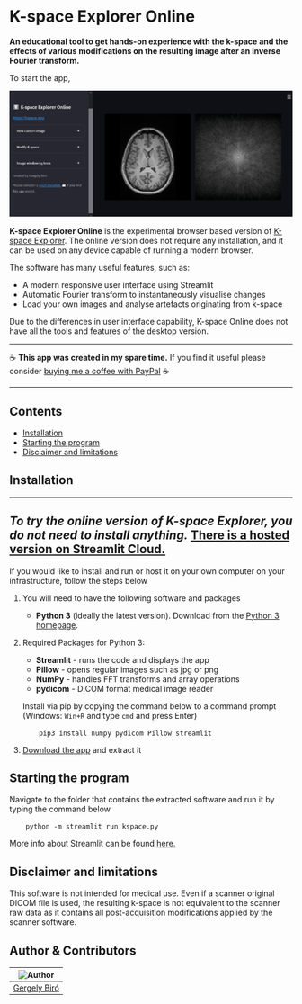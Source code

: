 # K-space Explorer Online

**An educational tool to get hands-on experience with the k-space and the
effects of various modifications on the resulting image after an inverse
Fourier transform.**

To start the app, 

![Demo](docs/demo.gif)

**K-space Explorer Online** is the experimental browser based version of 
[K-space Explorer](https://github.com/birogeri/kspace-explorer). The online 
version does not require any installation, and it can be used on any device 
capable of running a modern browser.

The software has many useful features, such as:

* A modern responsive user interface using Streamlit
* Automatic Fourier transform to instantaneously visualise changes
* Load your own images and analyse artefacts originating from k-space

Due to the differences in user interface capability, K-space Online does not 
have all the tools and features of the desktop version.

---

☕ **This app was created in my spare time.**
If you find it useful please consider [buying me a coffee with PayPal](https://www.paypal.me/birogeri/5gbp) ☕

---

## **Contents**
* [Installation](#installation)
* [Starting the program](#starting-the-program)
* [Disclaimer and limitations](#disclaimer-and-limitations)


## **Installation**

---
*To try the online version of K-space Explorer, you do not need to install anything.*
[There is a hosted version on Streamlit Cloud.](https://share.streamlit.io/birogeri/kspace-explorer-streamlit/kspace.py)
---

If you would like to install and run or host it on your own computer on your
infrastructure, follow the steps below

1. You will need to have the following software and packages

    * **Python 3** (ideally the latest version). Download from the [Python 3 homepage](https://www.python.org/downloads).

2. Required Packages for Python 3:

    * **Streamlit** - runs the code and displays the app
    * **Pillow**    - opens regular images such as jpg or png
    * **NumPy**     - handles FFT transforms and array operations
    * **pydicom**   - DICOM format medical image reader

    Install via pip by copying the command below to a command prompt (Windows: `Win+R` and type `cmd` and press Enter)

    ```shell
        pip3 install numpy pydicom Pillow streamlit
    ```

3. [Download the app](https://github.com/birogeri/kspace-explorer-streamlit/archive/master.zip) and extract it

## Starting the program

Navigate to the folder that contains the extracted software and run it by typing the command below

``` shell
    python -m streamlit run kspace.py
```

More info about Streamlit can be found [here.](https://docs.streamlit.io/)

## Disclaimer and limitations

This software is not intended for medical use.
Even if a scanner original DICOM file is used, the resulting k-space is not equivalent
to the scanner raw data as it contains all post-acquisition modifications
applied by the scanner software.

## Author & Contributors

| ![Author](https://i.imgur.com/tpRket9.png) |
|:--:|
| [Gergely Biró](https://www.linkedin.com/in/gergelybiro) |

